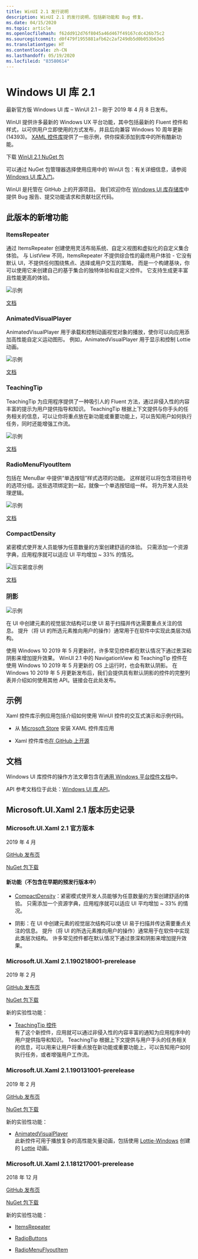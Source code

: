 ```yaml
---
title: WinUI 2.1 发行说明
description: WinUI 2.1 的发行说明，包括新功能和 Bug 修复。
ms.date: 04/15/2020
ms.topic: article
ms.openlocfilehash: f62dd912d76f8045a46d467f49167cdc426b75c2
ms.sourcegitcommit: d0f479f1955881afb62c2af249db5d0b053b63e5
ms.translationtype: HT
ms.contentlocale: zh-CN
ms.lasthandoff: 05/19/2020
ms.locfileid: "83580614"
---
```

# <a name="windows-ui-library-21"></a>Windows UI 库 2.1

最新官方版 Windows UI 库 – WinUI 2.1 – 刚于 2019 年 4 月 8 日发布。 

WinUI 提供许多最新的 Windows UX 平台功能，其中包括最新的 Fluent 控件和样式，以可供用户立即使用的方式发布，并且后向兼容 Windows 10 周年更新 (14393)。 [XAML 控件库](https://docs.microsoft.com/windows/uwp/design/controls-and-patterns/#xaml-controls-gallery)提供了一些示例，供你探索添加到库中的所有酷新功能。

下载 [WinUI 2.1 NuGet 包](https://www.nuget.org/packages/Microsoft.UI.Xaml/2.1.190405004)

可以通过 NuGet 包管理器选择使用应用中的 WinUI 包：有关详细信息，请参阅 [Windows UI 库入门](https://docs.microsoft.com/uwp/toolkits/winui/getting-started)。

WinUI 是托管在 GitHub 上的开源项目。 我们欢迎你在 [Windows UI 库存储库](https://aka.ms/winui)中提供 Bug 报告、提交功能请求和贡献社区代码。

## <a name="whats-new-in-this-release"></a>此版本的新增功能

### <a name="itemsrepeater"></a>ItemsRepeater

通过 ItemsRepeater 创建使用灵活布局系统、自定义视图和虚拟化的自定义集合体验。
与 ListView 不同，ItemsRepeater 不提供综合性的最终用户体验 - 它没有默认 UI，不提供任何围绕焦点、选择或用户交互的策略， 而是一个构建基块，你可以使用它来创建自己的基于集合的独特体验和自定义控件。 它支持生成更丰富且性能更高的体验。

![示例](../images/ItemsRepeater%20-%20MSN%20News.gif)

[文档](https://docs.microsoft.com/windows/uwp/design/controls-and-patterns/items-repeater)

### <a name="animatedvisualplayer"></a>AnimatedVisualPlayer

AnimatedVisualPlayer 用于承载和控制动画视觉对象的播放，使你可以向应用添加高性能自定义运动图形。 例如，AnimatedVisualPlayer 用于显示和控制 Lottie 动画。

![示例](../images/AnimatedVisualPlayerUpdated.gif)

[文档](https://docs.microsoft.com/windows/communitytoolkit/animations/lottie)

### <a name="teachingtip"></a>TeachingTip

TeachingTip 为应用程序提供了一种吸引人的 Fluent 方法，通过非侵入性的内容丰富的提示为用户提供指导和知识。 TeachingTip 根据上下文提供与你手头的任务相关的信息，可以让你将重点放在新功能或重要功能上，可以告知用户如何执行任务，同时还能增强工作流。

![示例](../images/TeachingTipUpdated.gif)

[文档](https://docs.microsoft.com/windows/uwp/design/controls-and-patterns/dialogs-and-flyouts/teaching-tip)

### <a name="radiomenuflyoutitem"></a>RadioMenuFlyoutItem

包括在 MenuBar 中提供“单选按钮”样式选项的功能。 这样就可以将包含项目符号的选项分组。这些选项绑定到一起，就像一个单选按钮组一样。 将为开发人员处理逻辑。

![示例](../images/RadioMenuFlyoutItem1.png)

[文档](https://docs.microsoft.com/windows/uwp/design/controls-and-patterns/menus#create-a-menu-flyout-or-a-context-menu)

### <a name="compactdensity"></a>CompactDensity

紧密模式使开发人员能够为任意数量的方案创建舒适的体验。 只需添加一个资源字典，应用程序就可以适应 UI 平均增加 ~ 33% 的情况。

![压实密度示例](../images/CompactDensityUpdated.png)

[文档](https://docs.microsoft.com/windows/uwp/design/style/spacing )

### <a name="shadows"></a>阴影

![示例](../images/shadow.gif)

在 UI 中创建元素的视觉层次结构可以使 UI 易于扫描并传达需要重点关注的信息。 提升（将 UI 的所选元素推向用户的操作）通常用于在软件中实现此类层次结构。 

使用 Windows 10 2019 年 5 月更新时，许多常见控件都在默认情况下通过景深和阴影来增加提升效果。 WinUI 2.1 中的 NavigationView 和 TeachingTip 控件在使用 Windows 10 2019 年 5 月更新的 OS 上运行时，也会有默认阴影。 在 Windows 10 2019 年 5 月更新发布后，我们会提供具有默认阴影的控件的完整列表并介绍如何使用其他 API。链接会在此处发布。

## <a name="examples"></a>示例

Xaml 控件库示例应用包括介绍如何使用 WinUI 控件的交互式演示和示例代码。

* 从 [Microsoft Store](
https://www.microsoft.com/p/xaml-controls-gallery/9msvh128x2zt) 安装 XAML 控件库应用

* Xaml 控件库也[在 GitHub 上开源](
https://github.com/Microsoft/Xaml-Controls-Gallery)

## <a name="documentation"></a>文档

Windows UI 库控件的操作方法文章包含在[通用 Windows 平台控件文档](/windows/uwp/design/controls-and-patterns/)中。

API 参考文档位于此处：[Windows UI 库 API](/uwp/api/overview/winui/)。

## <a name="microsoftuixaml-21-version-history"></a>Microsoft.UI.Xaml 2.1 版本历史记录

### <a name="microsoftuixaml-21-official-release"></a>Microsoft.UI.Xaml 2.1 官方版本

2019 年 4 月

[GitHub 发布页](https://github.com/Microsoft/microsoft-ui-xaml/releases)

[NuGet 包下载](https://www.nuget.org/packages/Microsoft.UI.Xaml/2.1.190405004)

#### <a name="new-feature-not-included-in-earlier-pre-releases"></a>新功能（不包含在早期的预发行版本中）

* [CompactDensity](https://docs.microsoft.com/windows/uwp/design/style/spacing)：紧密模式使开发人员能够为任意数量的方案创建舒适的体验。 只需添加一个资源字典，应用程序就可以适应 UI 平均增加 ~ 33% 的情况。

* 阴影：在 UI 中创建元素的视觉层次结构可以使 UI 易于扫描并传达需要重点关注的信息。 提升（将 UI 的所选元素推向用户的操作）通常用于在软件中实现此类层次结构。 许多常见控件都在默认情况下通过景深和阴影来增加提升效果。  

### <a name="microsoftuixaml-21190218001-prerelease"></a>Microsoft.UI.Xaml 2.1.190218001-prerelease

2019 年 2 月

[GitHub 发布页](https://github.com/Microsoft/microsoft-ui-xaml/releases/tag/v2.1.190219001-prerelease)

[NuGet 包下载](https://www.nuget.org/packages/Microsoft.UI.Xaml/2.1.190218001-prerelease)

新的实验性功能：

* [TeachingTip 控件](https://github.com/Microsoft/microsoft-ui-xaml/issues/21)  
  有了这个新控件，应用就可以通过非侵入性的内容丰富的通知为应用程序中的用户提供指导和知识。 TeachingTip 根据上下文提供与用户手头的任务相关的信息，可以用来让用户将重点放在新功能或重要功能上，可以告知用户如何执行任务，或者增强用户工作流。

### <a name="microsoftuixaml-21190131001-prerelease"></a>Microsoft.UI.Xaml 2.1.190131001-prerelease

2019 年 2 月

[GitHub 发布页](https://github.com/Microsoft/microsoft-ui-xaml/releases/tag/v2.1.190131001-prerelease)

[NuGet 包下载](https://www.nuget.org/packages/Microsoft.UI.Xaml/2.1.190131001-prerelease)

新的实验性功能：

* [AnimatedVisualPlayer](https://docs.microsoft.com/uwp/api/microsoft.ui.xaml.controls.animatedvisualplayer)  
  此新控件可用于播放复杂的高性能矢量动画，包括使用 [Lottie-Windows](https://docs.microsoft.com/windows/communitytoolkit/animations/lottie) 创建的 [Lottie](https://github.com/airbnb/lottie) 动画。

### <a name="microsoftuixaml-21181217001-prerelease"></a>Microsoft.UI.Xaml 2.1.181217001-prerelease

2018 年 12 月

[GitHub 发布页](https://github.com/Microsoft/microsoft-ui-xaml/releases/tag/v2.1.181217001-prerelease)

[NuGet 包下载](https://www.nuget.org/packages/Microsoft.UI.Xaml/2.1.181217001-prerelease)

新的实验性功能：

* [ItemsRepeater](https://docs.microsoft.com/uwp/api/microsoft.ui.xaml.controls.itemsrepeater)

* [RadioButtons](https://docs.microsoft.com/uwp/api/microsoft.ui.xaml.controls.radiobuttons)

* [RadioMenuFlyoutItem](https://docs.microsoft.com/uwp/api/microsoft.ui.xaml.controls.radiomenuflyoutitem)
